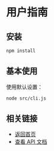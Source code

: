 # 用户指南

## 安装

```bash
npm install
```

## 基本使用

使用默认设置：
```bash
node src/cli.js
```

## 相关链接

- [返回首页](index.md)
- [查看 API 文档](api.md)